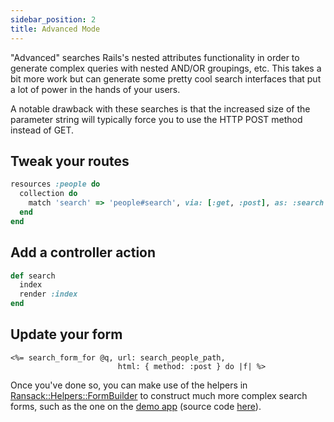 ```yaml
---
sidebar_position: 2
title: Advanced Mode
---
```



"Advanced" searches Rails's nested attributes functionality in order to
generate complex queries with nested AND/OR groupings, etc. This takes a bit
more work but can generate some pretty cool search interfaces that put a lot of
power in the hands of your users.

A notable drawback with these searches is
that the increased size of the parameter string will typically force you to use
the HTTP POST method instead of GET.


## Tweak your routes

```ruby
resources :people do
  collection do
    match 'search' => 'people#search', via: [:get, :post], as: :search
  end
end
```

## Add a controller action

```ruby
def search
  index
  render :index
end
```

## Update your form

```erb
<%= search_form_for @q, url: search_people_path,
                        html: { method: :post } do |f| %>
```

Once you've done so, you can make use of the helpers in [Ransack::Helpers::FormBuilder](https://github.com/activerecord-hackery/ransack/blob/main/lib/ransack/helpers/form_builder.rb) to
construct much more complex search forms, such as the one on the
[demo app](http://ransack-demo.herokuapp.com/users/advanced_search)
(source code [here](https://github.com/activerecord-hackery/ransack_demo)).

